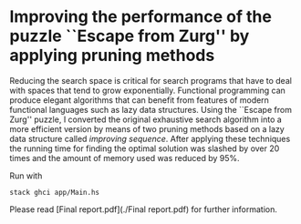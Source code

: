 # Improving the performance of the puzzle ``Escape from Zurg'' by applying pruning methods

Reducing the search space is critical for search programs that have to deal with spaces that tend to grow exponentially. Functional programming can produce elegant algorithms that can benefit from features of modern functional languages such as lazy data structures. Using the ``Escape from Zurg'' puzzle, I converted the original exhaustive search algorithm into a more efficient version by means of two pruning methods based on a lazy data structure called *improving sequence*. After applying these techniques the running time for finding the optimal solution was slashed by over 20 times and the amount of memory used was reduced by 95%.

Run with 
```
stack ghci app/Main.hs
```

Please read [Final report.pdf](./Final report.pdf) for further information.
